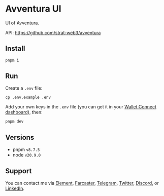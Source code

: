 # Avventura UI

UI of Avventura.

API: https://github.com/strat-web3/avventura

## Install

```bash
pnpm i
```

## Run

Create a `.env` file:

```
cp .env.example .env
```

Add your own keys in the `.env` file (you can get it in your [Wallet Connect dashboard](https://cloud.walletconnect.com)), then:

```bash
pnpm dev
```

## Versions

- pnpm `v8.7.5`
- node `v20.9.0`

## Support

You can contact me via [Element](https://matrix.to/#/@julienbrg:matrix.org), [Farcaster](https://warpcast.com/julien-), [Telegram](https://t.me/julienbrg), [Twitter](https://twitter.com/julienbrg), [Discord](https://discordapp.com/users/julienbrg), or [LinkedIn](https://www.linkedin.com/in/julienberanger/).
